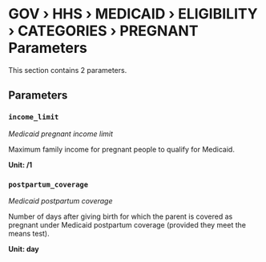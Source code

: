 # GOV › HHS › MEDICAID › ELIGIBILITY › CATEGORIES › PREGNANT Parameters

This section contains 2 parameters.

## Parameters

### `income_limit`
*Medicaid pregnant income limit*

Maximum family income for pregnant people to qualify for Medicaid.

**Unit: /1**


### `postpartum_coverage`
*Medicaid postpartum coverage*

Number of days after giving birth for which the parent is covered as pregnant under Medicaid postpartum coverage (provided they meet the means test).

**Unit: day**


